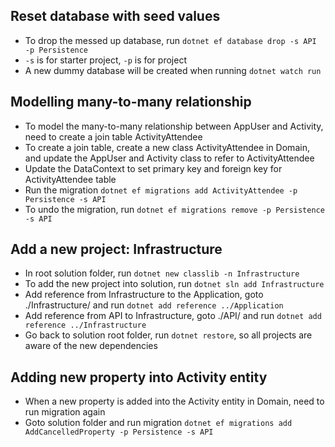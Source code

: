 ## Reset database with seed values
- To drop the messed up database, run `dotnet ef database drop -s API -p Persistence`
- `-s` is for starter project, `-p` is for project
- A new dummy database will be created when running `dotnet watch run` 

## Modelling many-to-many relationship
- To model the many-to-many relationship between AppUser and Activity, need to create a join table ActivityAttendee
- To create a join table, create a new class ActivityAttendee in Domain, and update the AppUser and Activity class to refer to ActivityAttendee
- Update the DataContext to set primary key and foreign key for ActivityAttendee table
- Run the migration `dotnet ef migrations add ActivityAttendee -p Persistence -s API`
- To undo the migration, run `dotnet ef migrations remove -p Persistence -s API`

## Add a new project: Infrastructure
- In root solution folder, run `dotnet new classlib -n Infrastructure`
- To add the new project into solution, run `dotnet sln add Infrastructure`
- Add reference from Infrastructure to the Application, goto ./Infrastructure/ and run `dotnet add reference ../Application`
- Add reference from API to Infrastructure, goto ./API/ and run `dotnet add reference ../Infrastructure`
- Go back to solution root folder, run `dotnet restore`, so all projects are aware of the new dependencies

## Adding new property into Activity entity
- When a new property is added into the Activity entity in Domain, need to run migration again
- Goto solution folder and run migration `dotnet ef migrations add AddCancelledProperty -p Persistence -s API`